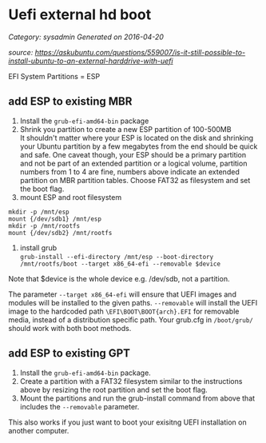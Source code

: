 # Uefi external hd boot
 
_Category: sysadmin_
_Generated on 2016-04-20_

_source: https://askubuntu.com/questions/559007/is-it-still-possible-to-install-ubuntu-to-an-external-harddrive-with-uefi_

EFI System Partitions = ESP

## add ESP to existing MBR

1. Install the `grub-efi-amd64-bin` package
1. Shrink you partition to create a new ESP partition of 100-500MB  
  It shouldn't matter where your ESP is located on the disk and shrinking your Ubuntu partition by a few megabytes from the end should be quick and safe. One caveat though, your ESP should be a primary partition and not be part of an extended partition or a logical volume, partition numbers from 1 to 4 are fine, numbers above indicate an extended partition on MBR partition tables.
  Choose FAT32 as filesystem and set the boot flag.
1. mount ESP and root filesystem  

  ```
  mkdir -p /mnt/esp
  mount {/dev/sdb1} /mnt/esp
  mkdir -p /mnt/rootfs
  mount {/dev/sdb2} /mnt/rootfs
  ```
1. install grub  
  `grub-install --efi-directory /mnt/esp --boot-directory /mnt/rootfs/boot --target x86_64-efi --removable $device`

  Note that $device is the whole device e.g. /dev/sdb, not a partition.

  The parameter `--target x86_64-efi` will ensure that UEFI images and modules will be installed to the given paths.
  `--removable` will install the UEFI image to the hardcoded path `\EFI\BOOT\BOOT{arch}.EFI` for removable media, instead of a distribution specific path.
  Your grub.cfg in `/boot/grub/` should work with both boot methods.

## add ESP to existing GPT

1. Install the `grub-efi-amd64-bin` package.
1. Create a partition with a FAT32 filesystem similar to the instructions above by resizing the root partition and set the boot flag.
1. Mount the partitions and run the grub-install command from above that includes the `--removable` parameter.

This also works if you just want to boot your exisitng UEFI installation on another computer.